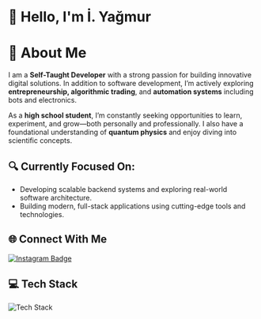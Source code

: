 # 👋 Hello, I'm İ. Yağmur

# 💫 About Me
I am a **Self-Taught Developer** with a strong passion for building innovative digital solutions.
In addition to software development, I’m actively exploring **entrepreneurship, algorithmic trading**, and **automation systems** including bots and electronics.

As a **high school student**, I’m constantly seeking opportunities to learn, experiment, and grow—both personally and professionally.
I also have a foundational understanding of **quantum physics** and enjoy diving into scientific concepts.


## 🔍 Currently Focused On:
- Developing scalable backend systems and exploring real-world software architecture.
- Building modern, full-stack applications using cutting-edge tools and technologies.

## 🌐 Connect With Me
[![Instagram Badge](https://img.shields.io/badge/-@softyyagmur-E4405F?style=for-the-badge&logo=instagram&logoColor=white)](https://instagram.com/softyyagmur)


## 💻 Tech Stack
![Tech Stack](https://skillicons.dev/icons?i=cpp,javascript,typescript,html,css,react,tailwind,vite,nodejs,express,mongodb,bun,npm,vercel,github,arduino,visualstudio,vscode)
